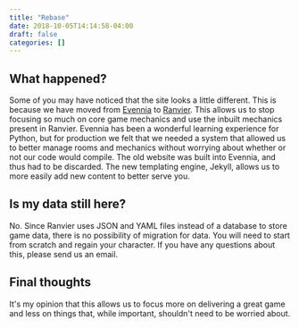 ```yaml
---
title: "Rebase"
date: 2018-10-05T14:14:58-04:00
draft: false
categories: []
---
```


## What happened?
Some of you may have noticed that the site looks a little different. This is because we have moved from [Evennia](https://evennia.org) to [Ranvier](http://www.ranviermud.com/). This allows us to stop focusing so much on core game mechanics and use the inbuilt mechanics present in Ranvier. Evennia has been a wonderful learning experience for Python, but for production we felt that we needed a system that allowed us to better manage rooms and mechanics without worrying about whether or not our code would compile. The old website was built into Evennia, and thus had to be discarded. The new templating engine, Jekyll, allows us to more easily add new content to better serve you.

## Is my data still here?
No. Since Ranvier  uses JSON and YAML files instead of a database to store game data, there is no possibility of migration for data. You will need to start from scratch and regain your character. If you have any questions about this, please send us an email.

## Final thoughts
It's my opinion that this allows us to focus more on delivering a great game and less on things that, while important, shouldn't need to be worried about.